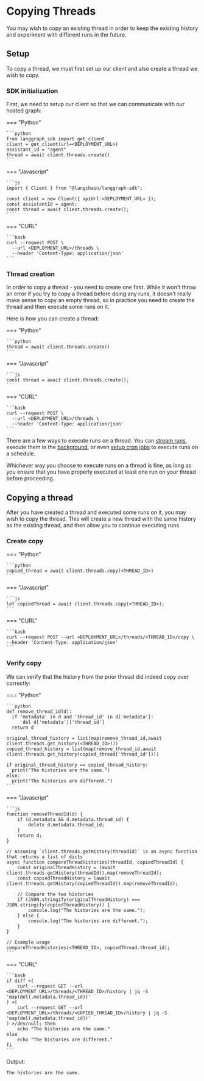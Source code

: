 # Copying Threads

You may wish to copy an existing thread in order to keep the existing history and experiment with different runs in the future.

## Setup

To copy a thread, we must first set up our client and also create a thread we wish to copy. 

### SDK initialization

First, we need to setup our client so that we can communicate with our hosted graph:

=== "Python"

    ```python
    from langgraph_sdk import get_client
    client = get_client(url=<DEPLOYMENT_URL>)
    assistant_id = "agent"
    thread = await client.threads.create()
    ```

=== "Javascript"

    ```js
    import { Client } from "@langchain/langgraph-sdk";

    const client = new Client({ apiUrl:<DEPLOYMENT_URL> });
    const assistantId = agent;
    const thread = await client.threads.create();
    ```

=== "CURL"

    ```bash
    curl --request POST \
      --url <DEPLOYMENT_URL>/threads \
      --header 'Content-Type: application/json'
    ```

### Thread creation

In order to copy a thread - you need to create one first. While it won't throw an error if you try to copy a thread before doing any runs, it doesn't really make sense to copy an empty thread, so in practice you need to create the thread and then execute some runs on it.

Here is how you can create a thread:

=== "Python"

    ```python
    thread = await client.threads.create()
    ```

=== "Javascript"

    ```js
    const thread = await client.threads.create();
    ```

=== "CURL"

    ```bash
    curl --request POST \
      --url <DEPLOYMENT_URL>/threads \
      --header 'Content-Type: application/json'
    ```

There are a few ways to execute runs on a thread. You can [stream runs](https://langchain-ai.github.io/langgraph/cloud/how-tos/#streaming), execute them in the [background](https://langchain-ai.github.io/langgraph/cloud/how-tos/cloud_examples/background_run/), or even [setup cron jobs](https://langchain-ai.github.io/langgraph/cloud/how-tos/cloud_examples/cron_jobs/) to execute runs on a schedule. 

Whichever way you choose to execute runs on a thread is fine, as long as you ensure that you have properly executed at least one run on your thread before proceeding.

## Copying a thread

After you have created a thread and executed some runs on it, you may wish to copy the thread. This will create a new thread with the same history as the existing thread, and then allow you to continue executing runs.

### Create copy

=== "Python"

    ```python
    copied_thread = await client.threads.copy(<THREAD_ID>)
    ```

=== "Javascript"

    ```js
    let copiedThread = await client.threads.copy(<THREAD_ID>);
    ```

=== "CURL"

    ```bash
    curl --request POST --url <DEPLOYMENT_URL>/threads/<THREAD_ID>/copy \
    --header 'Content-Type: application/json'
    ```

### Verify copy

We can verify that the history from the prior thread did indeed copy over correctly:

=== "Python"

    ```python
    def remove_thread_id(d):
      if 'metadata' in d and 'thread_id' in d['metadata']:
          del d['metadata']['thread_id']
      return d

    original_thread_history = list(map(remove_thread_id,await client.threads.get_history(<THREAD_ID>)))
    copied_thread_history = list(map(remove_thread_id,await client.threads.get_history(copied_thread['thread_id'])))

    if original_thread_history == copied_thread_history:
      print("The histories are the same.")
    else:
      print("The histories are different.")
    ```

=== "Javascript"

    ```js
    function removeThreadId(d) {
        if (d.metadata && d.metadata.thread_id) {
            delete d.metadata.thread_id;
        }
        return d;
    }

    // Assuming `client.threads.getHistory(threadId)` is an async function that returns a list of dicts
    async function compareThreadHistories(threadId, copiedThreadId) {
        const originalThreadHistory = (await client.threads.getHistory(threadId)).map(removeThreadId);
        const copiedThreadHistory = (await client.threads.getHistory(copiedThreadId)).map(removeThreadId);

        // Compare the two histories
        if (JSON.stringify(originalThreadHistory) === JSON.stringify(copiedThreadHistory)) {
            console.log("The histories are the same.");
        } else {
            console.log("The histories are different.");
        }
    }

    // Example usage
    compareThreadHistories(<THREAD_ID>, copiedThread.thread_id);
    ```

=== "CURL"

    ```bash
    if diff <(
        curl --request GET --url <DEPLOYMENT_URL>/threads/<THREAD_ID>/history | jq -S 'map(del(.metadata.thread_id))'
    ) <(
        curl --request GET --url <DEPLOYMENT_URL>/threads/<COPIED_THREAD_ID>/history | jq -S 'map(del(.metadata.thread_id))'
    ) >/dev/null; then
        echo "The histories are the same."
    else
        echo "The histories are different."
    fi
    ```

Output:

    The histories are the same.
